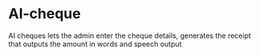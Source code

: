 # AI-cheque
AI cheques lets the admin enter the cheque details, generates the receipt that outputs the amount in words and speech output
